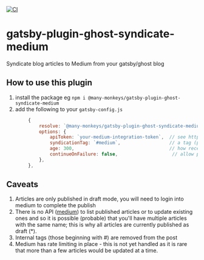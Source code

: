 [![CI](https://github.com/Many-Monkeys/gatsby-plugin-ghost-syndicate-medium/actions/workflows/main.yml/badge.svg)](https://github.com/Many-Monkeys/gatsby-plugin-ghost-syndicate-medium/actions/workflows/main.yml)
# gatsby-plugin-ghost-syndicate-medium
Syndicate blog articles to Medium from your gatsby/ghost blog

## How to use this plugin
1. install the package eg `npm i @many-monkeys/gatsby-plugin-ghost-syndicate-medium`
2. add the following to your `gatsby-config.js`

```js
        {
            resolve: `@many-monkeys/gatsby-plugin-ghost-syndicate-medium`,
            options: {
                apiToken: `your-medium-integration-token`,  // see https://medium.com/me/settings
                syndicationTag: `#medium`,                  // a tag (public or internal) to control access to which articles are syndicated - default null means all articles are considered
                age: 300,                                   // how recent an article (updated) should be to be considered for syndication, between 180 and 3600 seconds, default 300
                continueOnFailure: false,                    // allow publish to continue if failure occurs during syndication, default true
            },
        },
```

## Caveats

1. Articles are only published in draft mode, you will need to login into medium to complete the publish
2. There is no API ([medium](https://github.com/Medium/medium-api-docs)) to list published articles or to update existing ones and so it is possible (probable) that you'll have multiple articles with the same name; this is why all articles are currently published as draft (*).
3. Internal tags (those beginning with #) are removed from the post
4. Medium has rate limiting in place - this is not yet handled as it is rare that more than a few articles would be updated at a time.